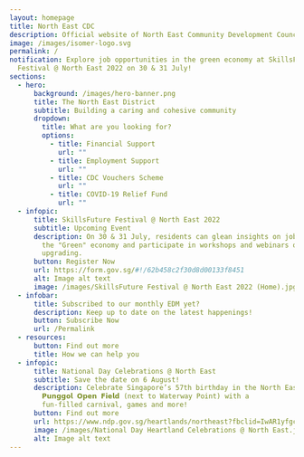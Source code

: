 ```yaml
---
layout: homepage
title: North East CDC
description: Official website of North East Community Development Council (NE CDC)
image: /images/isomer-logo.svg
permalink: /
notification: Explore job opportunities in the green economy at SkillsFuture
  Festival @ North East 2022 on 30 & 31 July!
sections:
  - hero:
      background: /images/hero-banner.png
      title: The North East District
      subtitle: Building a caring and cohesive community
      dropdown:
        title: What are you looking for?
        options:
          - title: Financial Support
            url: ""
          - title: Employment Support
            url: ""
          - title: CDC Vouchers Scheme
            url: ""
          - title: COVID-19 Relief Fund
            url: ""
  - infopic:
      title: SkillsFuture Festival @ North East 2022
      subtitle: Upcoming Event
      description: On 30 & 31 July, residents can glean insights on jobs and skills in
        the "Green" economy and participate in workshops and webinars on skills
        upgrading.
      button: Register Now
      url: https://form.gov.sg/#!/62b458c2f30d8d00133f8451
      alt: Image alt text
      image: /images/SkillsFuture Festival @ North East 2022 (Home).jpg
  - infobar:
      title: Subscribed to our monthly EDM yet?
      description: Keep up to date on the latest happenings!
      button: Subscribe Now
      url: /Permalink
  - resources:
      button: Find out more
      title: How we can help you
  - infopic:
      title: National Day Celebrations @ North East
      subtitle: Save the date on 6 August!
      description: Celebrate Singapore’s 57th birthday in the North East at
        𝗣𝘂𝗻𝗴𝗴𝗼𝗹 𝗢𝗽𝗲𝗻 𝗙𝗶𝗲𝗹𝗱 (next to Waterway Point) with a
        fun-filled carnival, games and more!
      button: Find out more
      url: https://www.ndp.gov.sg/heartlands/northeast?fbclid=IwAR1yfgc2Je8fW1sj1QaKIthwipDPvBel0mSySTe8LnxyugYP0PzfAI31J9U
      image: /images/National Day Heartland Celebrations @ North East.jpg
      alt: Image alt text
---
```

